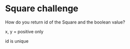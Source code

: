 # Square challenge

How do you return id of the Square and the boolean value? 

x, y = positive only

id is unique
